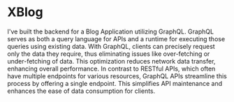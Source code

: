 # XBlog

I've built the backend for a Blog Application utilizing GraphQL. GraphQL serves as both a query language for APIs and a runtime for executing those queries using existing data. With GraphQL, clients can precisely request only the data they require, thus eliminating issues like over-fetching or under-fetching of data. This optimization reduces network data transfer, enhancing overall performance. In contrast to RESTful APIs, which often have multiple endpoints for various resources, GraphQL APIs streamline this process by offering a single endpoint. This simplifies API maintenance and enhances the ease of data consumption for clients.
